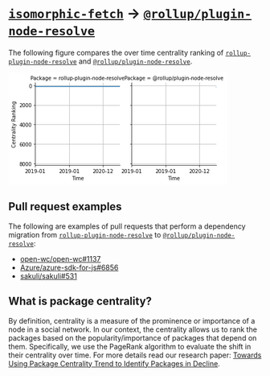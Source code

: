 # [`isomorphic-fetch`](https://www.npmjs.com/package/rollup-plugin-node-resolve) -> [`@rollup/plugin-node-resolve`](https://www.npmjs.com/package/@rollup/plugin-node-resolve)

The following figure compares the over time centrality ranking of [`rollup-plugin-node-resolve`](https://www.npmjs.com/package/rollup-plugin-node-resolve) and [`@rollup/plugin-node-resolve`](https://www.npmjs.com/package/@rollup/plugin-node-resolve).

![the centrality of rollup-plugin-node-resolve and @rollup/plugin-node-resolve](../figs/rollup-plugin-node-resolve_@rollup_plugin-node-resolve.png)

## Pull request examples

The following are examples of pull requests that perform a dependency migration from [`rollup-plugin-node-resolve`](https://www.npmjs.com/package/rollup-plugin-node-resolve) to [`@rollup/plugin-node-resolve`](https://www.npmjs.com/package/@rollup/plugin-node-resolve):

- [open-wc/open-wc#1137](https://github.com/open-wc/open-wc/pull/1137)
- [Azure/azure-sdk-for-js#6856](https://github.com/Azure/azure-sdk-for-js/pull/6856)
- [sakuli/sakuli#531](https://github.com/sakuli/sakuli/pull/531)

## What is package centrality?

By definition, centrality is a measure of the prominence or importance of a node in a social network.
In our context, the centrality allows us to rank the packages based on the popularity/importance of packages that depend on them.
Specifically, we use the PageRank algorithm to evaluate the shift in their centrality over time.
For more details read our research paper: [Towards Using Package Centrality Trend to Identify Packages in Decline](https://arxiv.org/abs/2107.10168).
